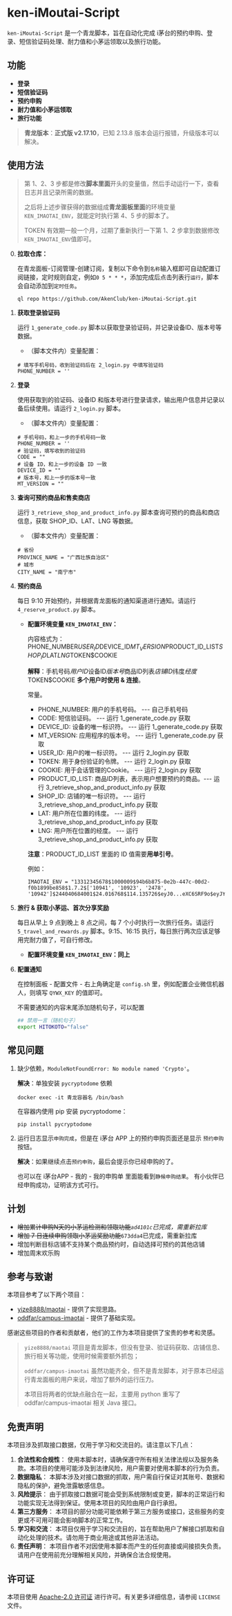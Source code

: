 # ken-iMoutai-Script

`ken-iMoutai-Script` 是一个青龙脚本，旨在自动化完成 i茅台的预约申购、登录、短信验证码处理、耐力值和小茅运领取以及旅行功能。



## 功能

- **登录**
- **短信验证码**
- **预约申购**
- **耐力值和小茅运领取**
- **旅行功能**




> **青龙版本**：**正式版 v2.17.10**，已知 2.13.8 版本会运行报错，升级版本可以解决。

## 使用方法

> 第 1、2、3 步都是修改**脚本里面**开头的变量值，然后手动运行一下，查看日志并且记录所需的数据。
>
> 之后将上述步骤获得的数据组成**青龙面板里面**的环境变量`KEN_IMAOTAI_ENV`，就能定时执行第 4、5 步的脚本了。
>
> TOKEN 有效期一般一个月，过期了重新执行一下第 1、2 步拿到数据修改`KEN_IMAOTAI_ENV`值即可。

0. **拉取仓库：**

     在青龙面板-订阅管理-创建订阅，复制以下命令到`名称`输入框即可自动配置订阅链接，定时规则自定，例如`0 5 * * *`，添加完成后点击列表行`运行`，脚本会自动添加到`定时任务`。

     ```
     ql repo https://github.com/AkenClub/ken-iMoutai-Script.git
     ```

1. **获取登录验证码**

   运行 `1_generate_code.py` 脚本以获取登录验证码，并记录设备ID、版本号等数据。

   - （脚本文件内）变量配置：

   ```
   # 填写手机号码，收到验证码后在 2_login.py 中填写验证码
   PHONE_NUMBER = ''
   ```

2. **登录**

   使用获取到的验证码、设备ID 和版本号进行登录请求，输出用户信息并记录以备后续使用。请运行 `2_login.py` 脚本。

   - （脚本文件内）变量配置：

   ```
   # 手机号码，和上一步的手机号码一致
   PHONE_NUMBER = ''
   # 验证码，填写收到的验证码
   CODE = ""
   # 设备 ID，和上一步的设备 ID 一致
   DEVICE_ID = ""
   # 版本号，和上一步的版本号一致
   MT_VERSION = ""
   ```

3. **查询可预约商品和售卖商店**

   运行 `3_retrieve_shop_and_product_info.py` 脚本查询可预约的商品和商店信息，获取 SHOP_ID、LAT、LNG 等数据。

   - （脚本文件内）变量配置：

   ```
   # 省份
   PROVINCE_NAME = "广西壮族自治区"
   # 城市
   CITY_NAME = "南宁市"
   ```

4. **预约商品**

   每日 9:10 开始预约，并根据青龙面板的通知渠道进行通知。请运行 `4_reserve_product.py` 脚本。

   - **配置环境变量 `KEN_IMAOTAI_ENV`：**

     内容格式为：    PHONE_NUMBER$USER_ID$DEVICE_ID$MT_VERSION$PRODUCT_ID_LIST$SHOP_ID$LAT$LN G$TOKEN$COOKIE

     **解释**：手机号码$用户ID$设备ID$版本号$商品ID列表$店铺ID$纬度$经度$TOKEN$COOKIE
     **多个用户时使用 & 连接**。

     常量。
     - PHONE_NUMBER: 用户的手机号码。            --- 自己手机号码
     - CODE: 短信验证码。                                         --- 运行 1_generate_code.py 获取
     - DEVICE_ID: 设备的唯一标识符。                     --- 运行 1_generate_code.py 获取
     - MT_VERSION: 应用程序的版本号。                 --- 运行 1_generate_code.py 获取
     - USER_ID: 用户的唯一标识符。                          --- 运行 2_login.py 获取
     - TOKEN: 用于身份验证的令牌。                          --- 运行 2_login.py 获取
     - COOKIE: 用于会话管理的Cookie。                     --- 运行 2_login.py 获取
     - PRODUCT_ID_LIST: 商品ID列表，表示用户想要预约的商品。--- 运行 3_retrieve_shop_and_product_info.py 获取
     - SHOP_ID: 店铺的唯一标识符。                     --- 运行 3_retrieve_shop_and_product_info.py 获取
     - LAT: 用户所在位置的纬度。                           --- 运行 3_retrieve_shop_and_product_info.py 获取
     - LNG: 用户所在位置的经度。                          --- 运行 3_retrieve_shop_and_product_info.py 获取

     **注意**：PRODUCT_ID_LIST 里面的 ID 值需要**用单引号**。

     例如：

     ```
     IMAOTAI_ENV = "13312345678$1000009$94b6b875-0e2b-447c-00d2-f0b1899be858$1.7.2$['10941', '10923', '2478', '10942']$244040684001$24.016768$114.135726$eyJ0...eXC6SRF9o$eyJYjZi...c1KxcYyk&13412345678$......
     ```

5. **旅行 & 获取小茅运、首次分享奖励**

   每日从早上 9 点到晚上 8 点之间，每 7 个小时执行一次旅行任务。请运行 `5_travel_and_rewards.py` 脚本。9:15、16:15 执行，每日旅行两次应该足够用完耐力值了，可自行修改。

   - **配置环境变量 `KEN_IMAOTAI_ENV`：同上**

6. **配置通知**

   在控制面板 - 配置文件 - 右上角确定是 `config.sh` 里，例如配置企业微信机器人，则填写 `QYWX_KEY` 的值即可。

   不需要通知的内容末尾添加随机句子，可以配置
   
   ```sh
   ## 禁用一言（随机句子）
   export HITOKOTO="false"
   ```



## 常见问题

1. 缺少依赖，`ModuleNotFoundError: No module named 'Crypto'`。

   **解决**：单独安装 `pycryptodome` 依赖

   ```shell
   docker exec -it 青龙容器名 /bin/bash
   ```

   在容器内使用 pip 安装 pycryptodome：

   ```shell
   pip install pycryptodome
   ```

2. 运行日志显示`申购完成`，但是在 i茅台 APP 上的预约申购页面还是显示 `预约申购` 按钮。

   **解决**：如果继续点击`预约申购`，最后会提示你已经申购的了。

   也可以在 i茅台APP - 我的 - 我的申购单 里面能看到`静候申购结果`。 有小伙伴已经申购成功，证明该方式可行。



## 计划

- ~~增加累计申购N天的小茅运检测和领取功能~~*`ad4101c`已完成，需重新拉库*
- ~~增加 7 日连续申购领取小茅运奖励功能~~`673dda4`已完成，需重新拉库
- 增加判断目标店铺不支持某个商品预约时，自动选择可预约的其他店铺
- 增加周末欢乐购



## 参考与致谢

本项目参考了以下两个项目：

- [yize8888/maotai](https://github.com/yize8888/maotai) - 提供了实现思路。
- [oddfar/campus-imaotai](https://github.com/oddfar/campus-imaotai) - 提供了基础实现。

感谢这些项目的作者和贡献者，他们的工作为本项目提供了宝贵的参考和灵感。

>  `yize8888/maotai` 项目是青龙脚本，但没有登录、验证码获取、店铺信息、旅行相关等功能，使用时候需要额外抓包；
>
> `oddfar/campus-imaotai` 虽然功能齐全，但不是青龙脚本，对于原本已经运行青龙面板的用户来说，增加了额外的运行压力。
>
> 本项目将两者的优缺点融合在一起，主要用 python 重写了 oddfar/campus-imaotai 相关 Java 接口。



## 免责声明

本项目涉及抓取接口数据，仅用于学习和交流目的。请注意以下几点：

1. **合法性和合规性**： 使用本脚本时，请确保遵守所有相关法律法规以及服务条款。本项目的使用可能涉及到法律风险，用户需要对使用本脚本的行为负责。
2. **数据隐私**： 本脚本涉及对接口数据的抓取，用户需自行保证对其账号、数据和隐私的保护，避免泄露敏感信息。
3. **风险提示**： 由于抓取接口数据可能会受到系统限制或变更，脚本的正常运行和功能实现无法得到保证。使用本项目的风险由用户自行承担。
4. **第三方服务**： 本项目的部分功能可能依赖于第三方服务或接口，这些服务的变更或不可用可能会影响脚本的正常工作。
5. **学习和交流**： 本项目仅用于学习和交流目的，旨在帮助用户了解接口抓取和自动化处理的技术。请勿用于商业用途或其他非法活动。
6. **责任声明**： 本项目作者不对因使用本脚本而产生的任何直接或间接损失负责。请用户在使用前充分理解相关风险，并确保合法合规使用。



## 许可证

本项目使用 [Apache-2.0 许可证](LICENSE) 进行许可。有关更多详细信息，请参阅 `LICENSE` 文件。
